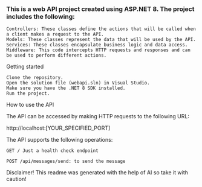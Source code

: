 ### This is a web API project created using ASP.NET 8. The project includes the following:

    Controllers: These classes define the actions that will be called when a client makes a request to the API.
    Models: These classes represent the data that will be used by the API.
    Services: These classes encapsulate business logic and data access.
    Middleware: This code intercepts HTTP requests and responses and can be used to perform different actions.

Getting started

    Clone the repository.
    Open the solution file (webapi.sln) in Visual Studio.
    Make sure you have the .NET 8 SDK installed.
    Run the project.

How to use the API

The API can be accessed by making HTTP requests to the following URL:

http://localhost:[YOUR_SPECIFIED_PORT]

The API supports the following operations:

    GET / Just a health check endpoint
    
    POST /api/messages/send: to send the message

Disclaimer! This readme was generated with the help of AI so take it with caution!


